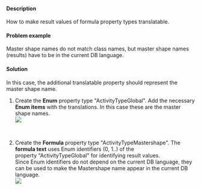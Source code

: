 #### Description

How to make result values of formula property types translatable.

#### Problem example

Master shape names do not match class names, but master shape names
(results) have to be in the current DB language.

#### Solution

In this case, the additional <span class="underline">translatable</span>
property should represent the master shape name.

1.  Create the **Enum** property type "ActivityTypeGlobal". Add the
    necessary **Enum items** with the translations. In this case these
    are the master shape names.  
    ![](//images.ctfassets.net/utx1h0gfm1om/54OR2ekHfiUSUsK4AAi0G6/52e58d878516a54ca7b02bb72b660553/328935.png)  
      
     
2.  Create the **Formula** property type "ActivityTypeMastershape". The
    **formula text** uses Enum identifiers (0, 1..) of the
    property "ActivityTypeGlobal" for identifying result values.   
    Since Enum identifiers do not depend on the current DB language,
    they can be used to make the Mastershape name appear in the current
    DB language.  
    ![](//images.ctfassets.net/utx1h0gfm1om/2UOOJ0zoakaWGOg6IM0Uw6/eeeb2808dd594383bb5ed42604102e11/328937.png)  
      


